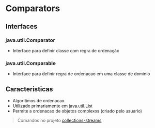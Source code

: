 # Comparators

## Interfaces

### java.util.Comparator 
- Interface para definir classe com regra de ordenação

### java.util.Comparable
- Interface para definir regra de ordenacao em uma classe de dominio

## Caracteristicas
- Algoritimos de ordenacao
- Utilizado primariamente em java.util.List
- Permite a ordenacao de objetos complexos (criado pelo usuario)

> Comandos no projeto [collections-streams](https://github.com/OtavioKoike/DIO-Bootcamp-Inter-Java-Developer/tree/master/Projetos/collections-streams)